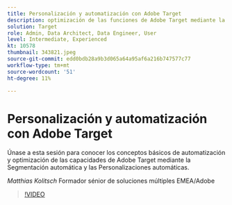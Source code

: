 ```yaml
---
title: Personalización y automatización con Adobe Target
description: optimización de las funciones de Adobe Target mediante la segmentación automática y las personalizaciones automáticas
solution: Target
role: Admin, Data Architect, Data Engineer, User
level: Intermediate, Experienced
kt: 10578
thumbnail: 343821.jpeg
source-git-commit: edd0bdb28a9b3d065a64a95af6a216b747577c77
workflow-type: tm+mt
source-wordcount: '51'
ht-degree: 11%

---
```


# Personalización y automatización con Adobe Target

Únase a esta sesión para conocer los conceptos básicos de automatización y optimización de las capacidades de Adobe Target mediante la Segmentación automática y las Personalizaciones automáticas.

*Matthias Kolitsch* Formador sénior de soluciones múltiples EMEA/Adobe

>[!VIDEO](https://video.tv.adobe.com/v/343821/?quality=12&learn=on)
